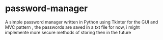 # password-manager
A simple password manager written in Python using Tkinter for the GUI and MVC pattern , the passwords are saved in a txt file for now, i might implemente more secure methods of storing then in the future
